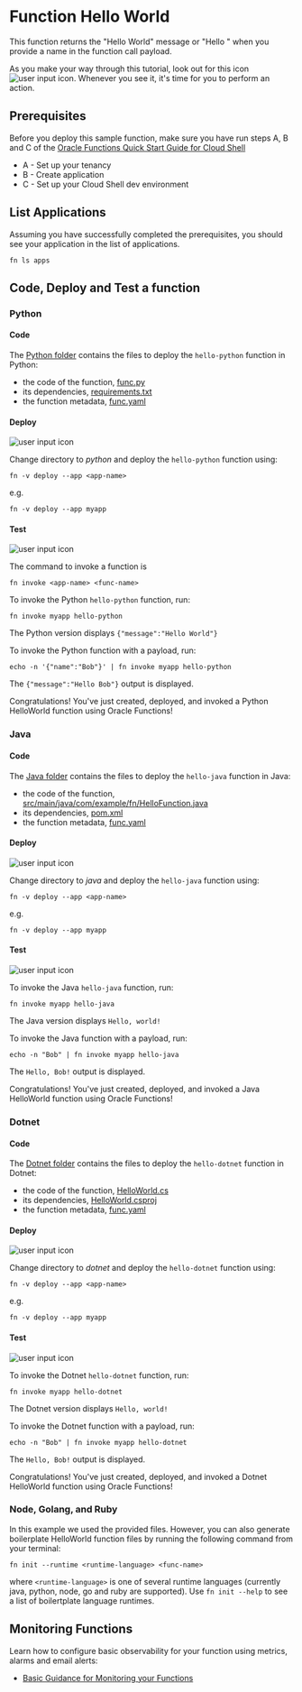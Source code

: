 # Function Hello World

This function returns the "Hello World" message or "Hello <name>" when you provide a name in the function call payload.

As you make your way through this tutorial, look out for this icon ![user input icon](./images/userinput.png).
Whenever you see it, it's time for you to perform an action.


## Prerequisites

Before you deploy this sample function, make sure you have run steps A, B 
and C of the [Oracle Functions Quick Start Guide for Cloud Shell](https://www.oracle.com/webfolder/technetwork/tutorials/infographics/oci_functions_cloudshell_quickview/functions_quickview_top/functions_quickview/index.html)
* A - Set up your tenancy
* B - Create application
* C - Set up your Cloud Shell dev environment


## List Applications 

Assuming you have successfully completed the prerequisites, you should see your 
application in the list of applications.

```
fn ls apps
```


## Code, Deploy and Test a function 

### Python

#### Code

The [Python folder](./python) contains the files to deploy the `hello-python` function in Python:
* the code of the function, [func.py](./python/func.py)
* its dependencies, [requirements.txt](./python/requirements.txt)
* the function metadata, [func.yaml](./python/func.yaml)

#### Deploy

![user input icon](./images/userinput.png)

Change directory to *python* and deploy the `hello-python` function using:

```
fn -v deploy --app <app-name>
```

e.g.
```
fn -v deploy --app myapp
```

#### Test

![user input icon](./images/userinput.png)

The command to invoke a function is 
```
fn invoke <app-name> <func-name>
```


To invoke the Python `hello-python` function, run:
```
fn invoke myapp hello-python
```
The Python version displays `{"message":"Hello World"}`


To invoke the Python function with a payload, run: 
```
echo -n '{"name":"Bob"}' | fn invoke myapp hello-python
```
The `{"message":"Hello Bob"}` output is displayed.


Congratulations! You've just created, deployed, and invoked a Python HelloWorld function using Oracle Functions!


### Java

#### Code

The [Java folder](./java) contains the files to deploy the `hello-java` function in Java:
* the code of the function, [src/main/java/com/example/fn/HelloFunction.java](./java/src/main/java/com/example/fn/HelloFunction.java)
* its dependencies, [pom.xml](./java/pom.xml)
* the function metadata, [func.yaml](./java/func.yaml)


#### Deploy

![user input icon](./images/userinput.png)

Change directory to *java* and deploy the `hello-java` function using:

```
fn -v deploy --app <app-name>
```

e.g.
```
fn -v deploy --app myapp
```

#### Test

![user input icon](./images/userinput.png)

To invoke the Java `hello-java` function, run:
```
fn invoke myapp hello-java
```
The Java version displays `Hello, world!`



To invoke the Java function with a payload, run: 
```
echo -n "Bob" | fn invoke myapp hello-java
```
The `Hello, Bob!` output is displayed.


Congratulations! You've just created, deployed, and invoked a Java HelloWorld function using Oracle Functions!


### Dotnet

#### Code

The [Dotnet folder](./dotnet) contains the files to deploy the `hello-dotnet` function in Dotnet:
* the code of the function, [HelloWorld.cs](./dotnet/HelloWorld.cs)
* its dependencies, [HelloWorld.csproj](./dotnet/HelloWorld.csproj)
* the function metadata, [func.yaml](./dotnet/func.yaml)


#### Deploy

![user input icon](./images/userinput.png)

Change directory to *dotnet* and deploy the `hello-dotnet` function using:

```
fn -v deploy --app <app-name>
```

e.g.
```
fn -v deploy --app myapp
```

#### Test

![user input icon](./images/userinput.png)

To invoke the Dotnet `hello-dotnet` function, run:
```
fn invoke myapp hello-dotnet
```
The Dotnet version displays `Hello, world!`



To invoke the Dotnet function with a payload, run: 
```
echo -n "Bob" | fn invoke myapp hello-dotnet
```
The `Hello, Bob!` output is displayed.


Congratulations! You've just created, deployed, and invoked a Dotnet HelloWorld function using Oracle Functions!


### Node, Golang, and Ruby

In this example we used the provided files. However, you can also generate boilerplate HelloWorld function 
files by running the following command from your terminal:
      
```
fn init --runtime <runtime-language> <func-name>
```

where `<runtime-language>` is one of several runtime languages (currently java, python, node, go and ruby are 
supported). Use `fn init --help` to see a list of boilertplate language runtimes.


## Monitoring Functions

Learn how to configure basic observability for your function using metrics, alarms and email alerts:
* [Basic Guidance for Monitoring your Functions](../basic-observability/functions.md)
